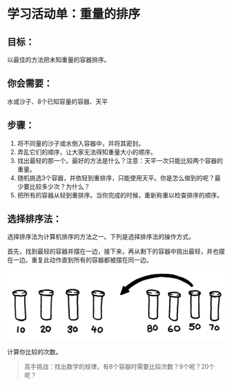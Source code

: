 # 学习活动单：重量的排序

## 目标：
以最佳的方法把未知重量的容器排序。

## 你会需要：
水或沙子、8个已知容量的容器、天平

## 步骤：
1. 将不同量的沙子或水倒入容器中，并将其密封。
2. 弄乱它们的顺序，让大家无法得知重量大小的顺序。
3. 找出最轻的那一个。最好的方法是什么？注意：天平一次只能比较两个容器的重量。
4. 随机挑选3个容器，并依轻到重排序，只能使用天平。你是怎么做到的呢？最少要比较多少次？为什么？
5. 把所有的容器从轻到重排序。当你完成的时候，重新称重以检查排序的顺序。

## 选择排序法：
选择排序法为计算机排序的方法之一。下列是选择排序法的操作方式。

首先，找到最轻的容器并摆在一边，接下来，再从剩下的容器中挑出最轻，并也摆在一边。重复此动作直到所有的容器都被摆在同一边。

![](/img/act7img0.png)

计算你比较的次数。

> 高手挑战：找出数学的规律，有8个容器时需要比较次数？9个呢？20个呢？
